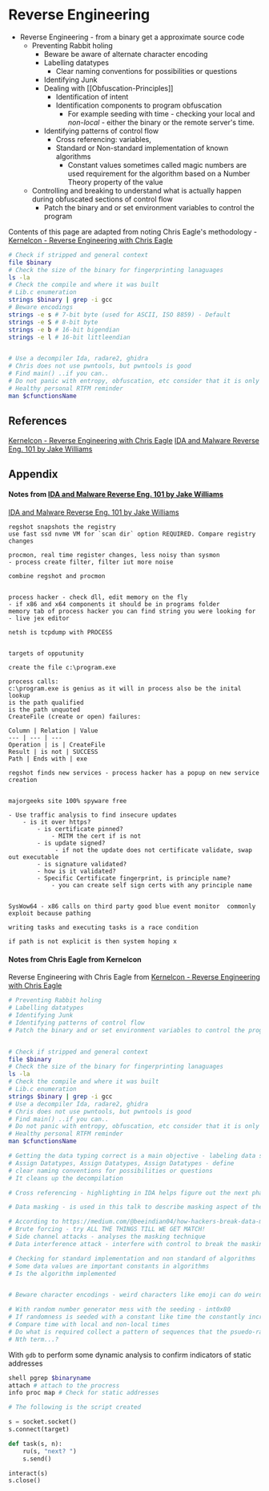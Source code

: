 # Reverse Engineering


- Reverse Engineering - from a binary get a approximate source code  
	- Preventing Rabbit holing 
		- Beware be aware of alternate character encoding
		- Labelling datatypes
			- Clear naming conventions for possibilities or questions 
		- Identifying Junk 
		- Dealing with [[Obfuscation-Principles]]
			- Identification of intent 
			- Identification components to program obfuscation 
				- For example seeding with time - checking your local and *non-local* - either the binary or the remote server's time.  
		- Identifying patterns of control flow
			- Cross referencing: variables,  
			- Standard or Non-standard implementation of known algorithms
				- Constant values sometimes called magic numbers are used requirement for the algorithm based on a Number Theory property of the value  
	- Controlling and breaking to understand what is actually happen during obfuscated sections of control flow	
		- Patch the binary and or set environment variables to control the program 


Contents of this page are adapted from noting Chris Eagle's methodology - [Kernelcon - Reverse Engineering with Chris Eagle](https://www.youtube.com/watch?v=YhyBRMOutOs)

```bash
# Check if stripped and general context
file $binary
# Check the size of the binary for fingerprinting lanaguages
ls -la 
# Check the compile and where it was built
# Lib.c enumeration 
strings $binary | grep -i gcc  
# Beware encodings
strings -e s # 7-bit byte (used for ASCII, ISO 8859) - Default
strings -e S # 8-bit byte
strings -e b # 16-bit bigendian
strings -e l # 16-bit littleendian


# Use a decompiler Ida, radare2, ghidra
# Chris does not use pwntools, but pwntools is good
# Find main() ..if you can..
# Do not panic with entropy, obfuscation, etc consider that it is only x amount of 
# Healthy personal RTFM reminder 
man $cfunctionsName
```



## References

[Kernelcon - Reverse Engineering with Chris Eagle](https://www.youtube.com/watch?v=YhyBRMOutOs)
[IDA and Malware Reverse Eng. 101 by Jake Williams](https://www.youtube.com/watch?v=h8CkxCpnxes)
## Appendix

#### Notes from [IDA and Malware Reverse Eng. 101 by Jake Williams](https://www.youtube.com/watch?v=h8CkxCpnxes)

[IDA and Malware Reverse Eng. 101 by Jake Williams](https://www.youtube.com/watch?v=h8CkxCpnxes)

```
regshot snapshots the registry
use fast ssd nvme VM for `scan dir` option REQUIRED. Compare registry changes

procmon, real time register changes, less noisy than sysmon
- process create filter, filter iut more noise

combine regshot and procmon


process hacker - check dll, edit memory on the fly
- if x86 and x64 components it should be in programs folder
memory tab of process hacker you can find string you were looking for - live jex editor

netsh is tcpdump with PROCESS


targets of opputunity

create the file c:\program.exe

process calls:
c:\program.exe is genius as it will in process also be the inital lookup
is the path qualified
is the path unquoted 
CreateFile (create or open) failures: 

Column | Relation | Value
--- | --- | --- 
Operation | is | CreateFile
Result | is not | SUCCESS
Path | Ends with | exe

regshot finds new services - process hacker has a popup on new service creation


majorgeeks site 100% spyware free

- Use traffic analysis to find insecure updates
	- is it over https?
		- is certificate pinned?
			- MITM the cert if is not
		- is update signed?
			 - if not the update does not certificate validate, swap out executable
		- is signature validated?
		- how is it validated?
		- Specific Certificate fingerprint, is principle name?
			- you can create self sign certs with any principle name


SysWow64 - x86 calls on third party good blue event monitor  commonly exploit because pathing

writing tasks and executing tasks is a race condition

if path is not explicit is then system hoping x
```

#### Notes from Chris Eagle from Kernelcon

Reverse Engineering with Chris Eagle from [Kernelcon - Reverse Engineering with Chris Eagle](https://www.youtube.com/watch?v=YhyBRMOutOs)
```bash
# Preventing Rabbit holing 
# Labelling datatypes
# Identifying Junk 
# Identifying patterns of control flow
# Patch the binary and or set environment variables to control the program


# Check if stripped and general context
file $binary
# Check the size of the binary for fingerprinting lanaguages
ls -la 
# Check the compile and where it was built
# Lib.c enumeration 
strings $binary | grep -i gcc  
# Use a decompiler Ida, radare2, ghidra
# Chris does not use pwntools, but pwntools is good
# Find main() ..if you can..
# Do not panic with entropy, obfuscation, etc consider that it is only x amount of 
# Healthy personal RTFM reminder 
man $cfunctionsName

# Getting the data typing correct is a main objective - labeling data structures and variables gets closer to source code than mess 
# Assign Datatypes, Assign Datatypes, Assign Datatypes - define 
# clear naming conventions for possibilities or questions 
# It cleans up the decompilation

# Cross referencing - highlighting in IDA helps figure out the next phase of connect what gets used and where and then you can ask why and what it is entails for reverse engineering the software 

# Data masking - is used in this talk to describe masking aspect of the control flow of the application with junk control flow. Not in the taxonomy of - https://cybersecurity.springeropen.com/counter/pdf/10.1186/s42400-020-00049-3.pdf 

# According to https://medium.com/@beeindian04/how-hackers-break-data-masking-23cac3ec6740 and  some other source data masking has the use of mask data that is considered sensitive; techniques to unmask 
# Brute forcing - try ALL THE THINGS TILL WE GET MATCH!
# Side channel attacks - analyses the masking technique
# Data interference attack - interfere with control to break the masking functionality

# Checking for standard implementation and non standard of algorithms 
# Some data values are important constants in algorithms 
# Is the algorithm implemented 


# Beware character encodings - weird characters like emoji can do weird things either by definition of the encoding and platform or the PROGRAMMER and their program we are reversing

# With random number generator mess with the seeding - int0x80 
# If randomness is seeded with a constant like time the constantly increments but has a human pattern as in the time format
# Compare time with local and non-local times
# Do what is required collect a pattern of sequences that the psuedo-random generator
# Nth term...?

```

With `gdb` to perform some dynamic analysis to confirm indicators of static addresses
```bash
shell pgrep $binaryname
attach # attach to the procress
info proc map # Check for static addresses
```


```python
# The following is the script created 

s = socket.socket()
s.connect(target)

def task(s, n):
	ru(s, "next? ")
	s.send()

interact(s)
s.close()
```